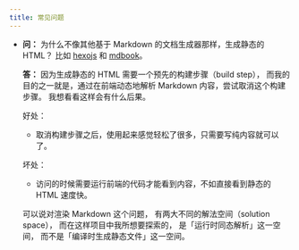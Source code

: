 ```yaml
---
title: 常见问题
---
```


- **问：** 为什么不像其他基于 Markdown 的文档生成器那样，生成静态的 HTML？
  比如 [hexojs](https://hexo.io) 和 [mdbook](https://rust-lang.github.io/mdBook)。

  **答：** 因为生成静态的 HTML 需要一个预先的构建步骤（build step），
  而我的目的之一就是，通过在前端动态地解析 Markdown 内容，尝试取消这个构建步骤。
  我想看看这样会有什么后果。

  好处：

  - 取消构建步骤之后，使用起来感觉轻松了很多，只需要写纯内容就可以了。

  坏处：

  - 访问的时候需要运行前端的代码才能看到内容，不如直接看到静态的 HTML 速度快。

  可以说对渲染 Markdown 这个问题，
  有两大不同的解法空间（solution space），
  而在这样项目中我所想要探索的，
  是「运行时同态解析」这一空间，
  而不是「编译时生成静态文件」这一空间。
